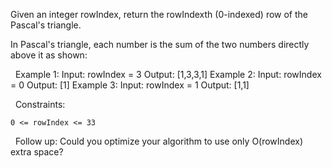 Given an integer rowIndex, return the rowIndexth (0-indexed) row of the Pascal's triangle.

In Pascal's triangle, each number is the sum of the two numbers directly above it as shown:

 
Example 1:
Input: rowIndex = 3
Output: [1,3,3,1]
Example 2:
Input: rowIndex = 0
Output: [1]
Example 3:
Input: rowIndex = 1
Output: [1,1]

 
Constraints:


	0 <= rowIndex <= 33


 
Follow up: Could you optimize your algorithm to use only O(rowIndex) extra space?
